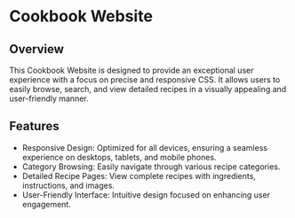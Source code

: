 # Cookbook Website
## Overview
This Cookbook Website is designed to provide an exceptional user experience with a focus on precise and responsive CSS. It allows users to easily browse, search, and view detailed recipes in a visually appealing and user-friendly manner.

## Features
- Responsive Design: Optimized for all devices, ensuring a seamless experience on desktops, tablets, and mobile phones.
- Category Browsing: Easily navigate through various recipe categories.
- Detailed Recipe Pages: View complete recipes with ingredients, instructions, and images.
- User-Friendly Interface: Intuitive design focused on enhancing user engagement.